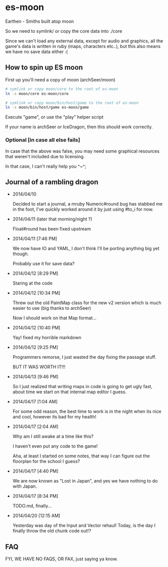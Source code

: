 es-moon
=======

Earthen - Smiths built atop moon

So we need to symlink/ or copy the core data into ./core

Since we can't load any external data, except for audio and graphics,
all the game's data is written in ruby (maps, characters etc..),
but this also means we have no save data either :(


## How to spin up ES moon

First up you'll need a copy of moon (archSeer/moon)

```bash
# symlink or copy moon/core to the root of es-moon
ln -s moon/core es-moon/core
```

```bash
# symlink or copy moon/bin/host/game to the root of es-moon
ln -s moon/bin/host/game es-moon/game
```

Execute "game", or use the "play" helper script

If your name is archSeer or IceDragon, then this should work correctly.

### Optional [in case all else fails]

In case that the above was false, you may need some graphical resources that weren't
included due to licensing.

In that case, I can't really help you ^~^;


## Journal of a rambling dragon

* 2014/04/10

  Decided to start a journal, a mruby Numeric#round bug has stabbed me
  in the foot, I've quickly worked around it by just using #to_i for now.


* 2014/04/11 (later that morning/night ?)

  Float#round has been fixed upstream


* 2014/04/11 [7:46 PM]

  We now have IO and YAML, I don't think I'll be porting anything big yet though.

  Probably use it for save data?


* 2014/04/12 [8:29 PM]

  Staring at the code


* 2014/04/12 [10:34 PM]

  Threw out the old PaintMap class for the new v2 version which is much
  easier to use (big thanks to archSeer)

  Now I should work on that Map format...


* 2014/04/12 [10:40 PM]

  Yay! fixed my horrible markdown


* 2014/04/12 [9:25 PM]

  Programmers remorse, I just wasted the day fixing the passage stuff.

  BUT IT WAS WORTH IT!!!

* 2014/04/13 [9:46 PM]

  So I just realized that writing maps in code is going to get ugly fast,
  about time we start on that internal map editor I guess.


* 2014/04/17 [1:04 AM]

  For some odd reason, the best time to work is in the night when its nice
  and cool, however its bad for my health!


* 2014/04/17 [2:04 AM]

  Why am I still awake at a time like this?

  I haven't even put any code to the game!

  Aha, at least I started on some notes, that way I can figure out the
  floorplan for the school I guess?


* 2014/04/17 [4:40 PM]

  We are now known as "Lost in Japan", and yes we have nothing to do
  with Japan.


* 2014/04/17 [8:34 PM]

  TODO.md, finally...

* 2014/04/20 [12:15 AM]

  Yesterday was day of the Input and Vector rehaul!
  Today, is the day I finally throw the old chunk code out!?

## FAQ

FYI, WE HAVE NO FAQS, OR FAX, just saying ya know.